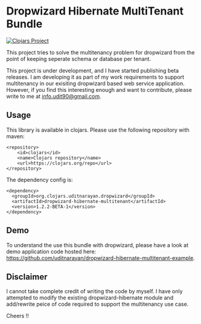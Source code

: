 # Dropwizard Hibernate MultiTenant Bundle
[![Clojars Project](https://img.shields.io/clojars/v/org.clojars.uditnarayan.dropwizard/dropwizard-hibernate-multitenant.svg)](https://clojars.org/org.clojars.uditnarayan.dropwizard/dropwizard-hibernate-multitenant)

This project tries to solve the multitenancy problem for dropwizard from the point of keeping seperate schema or database per tenant.

This project is under development, and I have started publishing beta releases. I am developing it as part of my work requirements to support multitenancy in our exisiting dropwizard based web service application. However, if you find this interesting enough and want to contribute, please write to me at info.udit90@gmail.com.

## Usage
This library is available in clojars. Please use the following repository with maven:

```
<repository>
    <id>clojars</id>
    <name>Clojars repository</name>
    <url>https://clojars.org/repo</url>
</repository>
```

The dependency config is:
```
<dependency>
  <groupId>org.clojars.uditnarayan.dropwizard</groupId>
  <artifactId>dropwizard-hibernate-multitenant</artifactId>
  <version>1.2.2-BETA-1</version>
</dependency>
```


## Demo
To understand the use this bundle with dropwizard, please have a look at demo application code hosted here: https://github.com/uditnarayan/dropwizard-hibernate-multitenant-example.

## Disclaimer
I cannot take complete credit of writing the code by myself. I have only attempted to modify the existing dropwizard-hibernate module and add/rewrite peice of code required to support the multitenancy use case.

Cheers !!
